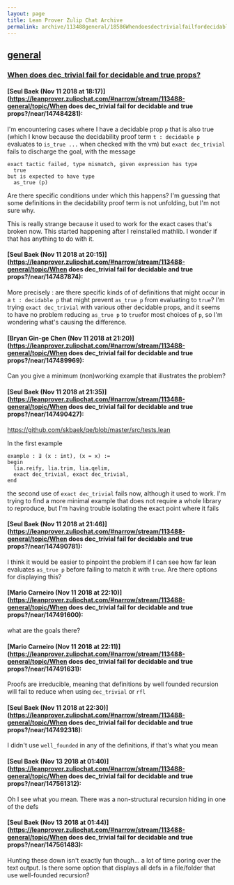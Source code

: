 ```yaml
---
layout: page
title: Lean Prover Zulip Chat Archive 
permalink: archive/113488general/18586Whendoesdectrivialfailfordecidableandtrueprops.html
---
```


## [general](index.html)
### [When does dec_trivial fail for decidable and true props?](18586Whendoesdectrivialfailfordecidableandtrueprops.html)

#### [Seul Baek (Nov 11 2018 at 18:17)](https://leanprover.zulipchat.com/#narrow/stream/113488-general/topic/When does dec_trivial fail for decidable and true props?/near/147484281):
I'm encountering cases where I have a decidable prop `p` that is also true (which I know because the decidability proof term `t : decidable p` evaluates to `is_true ...` when checked with the vm) but `exact dec_trivial` fails to discharge the goal, with the message 
```
exact tactic failed, type mismatch, given expression has type
  true
but is expected to have type
  as_true (p)
```
Are there specific conditions under which this happens? I'm guessing that some definitions in the decidability proof term is not unfolding, but I'm not sure why. 

This is really strange because it used to work for the exact cases that's broken now. This started happening after I reinstalled mathlib. I wonder if that has anything to do with it.

#### [Seul Baek (Nov 11 2018 at 20:15)](https://leanprover.zulipchat.com/#narrow/stream/113488-general/topic/When does dec_trivial fail for decidable and true props?/near/147487874):
More precisely : are there specific kinds of of definitions that might occur in a `t : decidable p`  that might prevent `as_true p` from evaluating to `true`?  I'm trying `exact dec_trivial` with various other decidable props, and it seems to have no problem reducing `as_true p` to `true`for most choices of `p`, so I'm wondering what's causing the difference.

#### [Bryan Gin-ge Chen (Nov 11 2018 at 21:20)](https://leanprover.zulipchat.com/#narrow/stream/113488-general/topic/When does dec_trivial fail for decidable and true props?/near/147489969):
Can you give a minimum (non)working example that illustrates the problem?

#### [Seul Baek (Nov 11 2018 at 21:35)](https://leanprover.zulipchat.com/#narrow/stream/113488-general/topic/When does dec_trivial fail for decidable and true props?/near/147490427):
https://github.com/skbaek/qe/blob/master/src/tests.lean

In the first example 
```
example : ∃ (x : int), (x = x) := 
begin
  lia.reify, lia.trim, lia.qelim, 
  exact dec_trivial, exact dec_trivial,
end
```
the second use of `exact dec_trivial` fails now, although it used to work. 
I'm trying to find a more minimal example that does not require a whole library to reproduce, but I'm having trouble isolating the exact point where it fails

#### [Seul Baek (Nov 11 2018 at 21:46)](https://leanprover.zulipchat.com/#narrow/stream/113488-general/topic/When does dec_trivial fail for decidable and true props?/near/147490781):
I think it would be easier to pinpoint the problem if I can see how far lean evaluates `as_true p` before failing to match it with `true`.  Are there options for displaying this?

#### [Mario Carneiro (Nov 11 2018 at 22:10)](https://leanprover.zulipchat.com/#narrow/stream/113488-general/topic/When does dec_trivial fail for decidable and true props?/near/147491600):
what are the goals there?

#### [Mario Carneiro (Nov 11 2018 at 22:11)](https://leanprover.zulipchat.com/#narrow/stream/113488-general/topic/When does dec_trivial fail for decidable and true props?/near/147491631):
Proofs are irreducible, meaning that definitions by well founded recursion will fail to reduce when using `dec_trivial` or `rfl`

#### [Seul Baek (Nov 11 2018 at 22:30)](https://leanprover.zulipchat.com/#narrow/stream/113488-general/topic/When does dec_trivial fail for decidable and true props?/near/147492318):
I didn't use `well_founded` in any of the definitions, if that's what you mean

#### [Seul Baek (Nov 13 2018 at 01:40)](https://leanprover.zulipchat.com/#narrow/stream/113488-general/topic/When does dec_trivial fail for decidable and true props?/near/147561312):
Oh I see what you mean. There was a non-structural recursion hiding in one of the defs

#### [Seul Baek (Nov 13 2018 at 01:44)](https://leanprover.zulipchat.com/#narrow/stream/113488-general/topic/When does dec_trivial fail for decidable and true props?/near/147561483):
Hunting these down isn't exactly fun though... a lot of time poring over the text output. Is there some option that displays all defs in a file/folder that use well-founded recursion?

